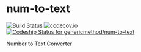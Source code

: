 # num-to-text
[![Build Status](https://travis-ci.org/genericmethod/num-to-text.svg?branch=develop)](https://travis-ci.org/genericmethod/num-to-text)
[![codecov.io](http://codecov.io/github/genericmethod/num-to-text/coverage.svg?branch=develop)](http://codecov.io/github/genericmethod/num-to-text?branch=develop)
[![Codeship Status for genericmethod/num-to-text](https://codeship.com/projects/58bbbb40-3c3c-0133-e335-3ebbb4d77cd4/status?branch=develop)](https://codeship.com/projects/102232)

Number to Text Converter